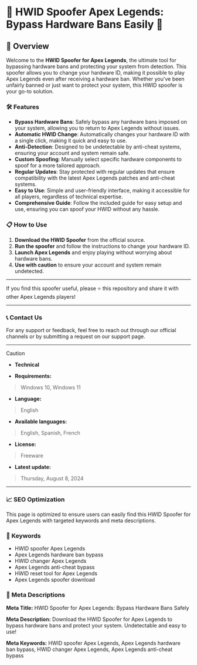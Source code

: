 # 🚀 HWID Spoofer Apex Legends: Bypass Hardware Bans Easily 🚀

## 📜 Overview

Welcome to the **HWID Spoofer for Apex Legends**, the ultimate tool for bypassing hardware bans and protecting your system from detection. This spoofer allows you to change your hardware ID, making it possible to play Apex Legends even after receiving a hardware ban. Whether you've been unfairly banned or just want to protect your system, this HWID spoofer is your go-to solution.

### 🛠️ Features

- **Bypass Hardware Bans**: Safely bypass any hardware bans imposed on your system, allowing you to return to Apex Legends without issues.
- **Automatic HWID Change**: Automatically changes your hardware ID with a single click, making it quick and easy to use.
- **Anti-Detection**: Designed to be undetectable by anti-cheat systems, ensuring your account and system remain safe.
- **Custom Spoofing**: Manually select specific hardware components to spoof for a more tailored approach.
- **Regular Updates**: Stay protected with regular updates that ensure compatibility with the latest Apex Legends patches and anti-cheat systems.
- **Easy to Use**: Simple and user-friendly interface, making it accessible for all players, regardless of technical expertise.
- **Comprehensive Guide**: Follow the included guide for easy setup and use, ensuring you can spoof your HWID without any hassle.

### 📋 How to Use

1. **Download the HWID Spoofer** from the official source.
2. **Run the spoofer** and follow the instructions to change your hardware ID.
3. **Launch Apex Legends** and enjoy playing without worrying about hardware bans.
4. **Use with caution** to ensure your account and system remain undetected.

---

If you find this spoofer useful, please ⭐ this repository and share it with other Apex Legends players!

---

### 📞 Contact Us

For any support or feedback, feel free to reach out through our official channels or by submitting a request on our support page.

---

> [!CAUTION]
> - **Technical**

- **Requirements:**
> Windows 10, Windows 11

- **Language:**
> English
- **Available languages:**
> English, Spanish, French
- **License:**
> Freeware
- **Latest update:**
> Thursday, August 8, 2024

---

### 📈 SEO Optimization

This page is optimized to ensure users can easily find this HWID Spoofer for Apex Legends with targeted keywords and meta descriptions.

### 🔑 Keywords

- HWID spoofer Apex Legends
- Apex Legends hardware ban bypass
- HWID changer Apex Legends
- Apex Legends anti-cheat bypass
- HWID reset tool for Apex Legends
- Apex Legends spoofer download

### 📜 Meta Descriptions

**Meta Title:** HWID Spoofer for Apex Legends: Bypass Hardware Bans Safely

**Meta Description:** Download the HWID Spoofer for Apex Legends to bypass hardware bans and protect your system. Undetectable and easy to use!

**Meta Keywords:** HWID spoofer Apex Legends, Apex Legends hardware ban bypass, HWID changer Apex Legends, Apex Legends anti-cheat bypass
